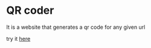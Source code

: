 # QR coder

It is a website that generates a qr code for any given url

try it [here](https://qr-coder.streamlit.app/)

